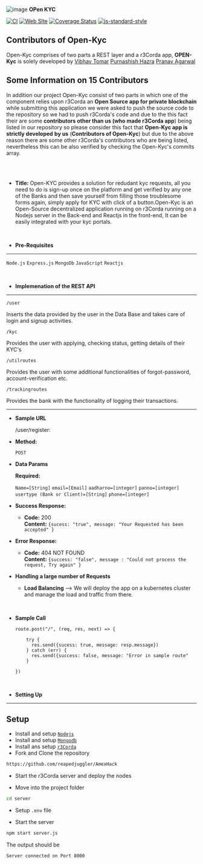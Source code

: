 ![image](https://user-images.githubusercontent.com/45710269/135753913-71af9e2d-3b6c-4a27-aaa9-b4c2b406f1a9.png) **OPen KYC**

[![CI](https://github.com/fastify/fastify/workflows/ci/badge.svg)](https://github.com/fastify/fastify/actions/workflows/ci.yml)
[![Web SIte](https://github.com/fastify/fastify/workflows/website/badge.svg)](https://github.com/fastify/fastify/actions/workflows/website.yml)
[![Coverage Status](https://coveralls.io/repos/github/fastify/fastify/badge.svg?branch=main)](https://coveralls.io/github/fastify/fastify?branch=main)
[![js-standard-style](https://img.shields.io/badge/code%20style-standard-brightgreen.svg?style=flat)](https://standardjs.com/)

## Contributors of Open-Kyc
Open-Kyc comprises of two parts a REST layer and a r3Corda app, **OPEN-Kyc** is solely developed by [Vibhav Tomar](https://github.com/reapedjuggler) [Purnashish Hazra](https://github.com/LobRockyl) [Pranav Agarwal](https://github.com/pranav2012)

## Some Information on 15 Contributors
In addition our project Open-Kyc consist of two parts in which one of the component relies upon r3Corda an **Open Source app for private blockchain** while submitting this application we were asked to push the source code to the repository so we had to push r3Corda's code and due to the this fact their are some **contributors other than us (who made r3Corda app**) being listed in our repository so please consider this fact that **Open-Kyc app is strictly developed** **by us** (**Contributors of Open-Kyc**) but due to the above reason there are some other r3Corda's contributors who are being listed, nevertheless this can be also verified by checking the Open-Kyc's commits array. 
   
<br> </br>   

* **Title:**
   Open-KYC provides a solution for redudant kyc requests, all you need to do is sign-up once on the platform and get verified by any one of the Banks and 
   then save yourself from filling those troublesome forms again, simply apply for KYC with click of a button.Open-Kyc is an Open-Source decentralized application running on r3Corda
   running on a Nodejs server in the Back-end and Reactjs in the front-end, It can be easily integrated with your kyc portals.

</br>

* **Pre-Requisites**
----
  `Node.js`
  `Express.js`
  `MongoDb`
  `JavaScript`
  `Reactjs`

</br>

* **Implemenation of the REST API**

----
  `/user` 
  <p>
  Inserts the data provided by the user in the Data Base and takes care of login and signup activities.
  </p>

  `/kyc`
  <p>
  Provides the user with applying, checking status, getting details of their KYC's
  </p>
  
  `/utilroutes`
  <p>
  Provides the user with some additional functionalities of forgot-password, account-verification etc.
  </p>
 
  `/trackingroutes`
  <p>
  Provides the bank with the functionality of logging their transactions.
  </p>
 
 
----- 
* **Sample URL**

  /user/register:

* **Method:**

  `POST`
  
* **Data Params**

   **Required:**
 
   `Name=[String]`
   `email=[Email]`
   `aadharno=[integer]`
   `panno=[integer]`
   `usertype (Bank or Client)=[String]`
   `phone=[integer]`




* **Success Response:**

  * **Code:** 200 <br />
    **Content:** `{sucess: "true", message: "Your Requested has been accepted" }`
 
* **Error Response:**

  * **Code:** 404 NOT FOUND <br />
    **Content:** `{success: "false", message : "Could not process the request, Try again" }`

* **Handling a large number of Requests**
    * **Load Balancing**
        --> We will deploy the app on a kubernetes cluster and manage the load and traffic from there.
        
</br>

* **Sample Call**

  ```javascript</br>
  route.post("/", (req, res, next) => {

      try {
        res.send({sucess: true, message: resp.message})
      } catch (err) {
        res.send({success: false, message: "Error in sample route"
      }

  })
  ```
  </br>
* **Setting Up**
----  
  
## Setup

- Install and setup [`Nodejs`](https://nodejs.org/en/)
- Install and setup [`Mongodb`](https://www.mongodb.com/)
- Install ans setup [`r3Corda`](https://www.r3.com/corda-platform/)
- Fork and Clone the repository

```sh
https://github.com/reapedjuggler/AmexHack
```

- Start the r3Corda server and deploy the nodes

- Move into the project folder

```sh
cd server
```

- Setup `.env` file

- Start the server

```sh
npm start server.js
```

The output should be

```sh
Server connected on Port 8000
```
  
